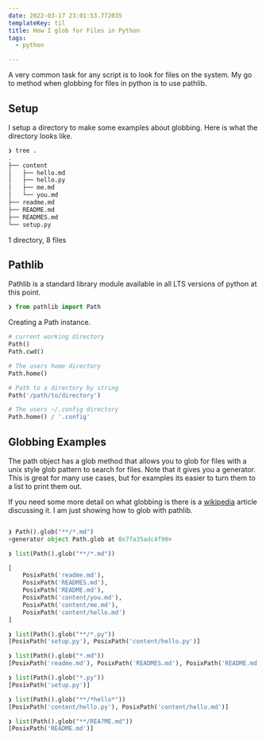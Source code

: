 ```yaml
---
date: 2022-03-17 23:01:53.772035
templateKey: til
title: How I glob for Files in Python
tags:
  - python

---
```


A very common task for any script is to look for files on the system.  My go to
method when globbing for files in python is to use pathlib.

## Setup

I setup a directory to make some examples about globbing.  Here is what the
directory looks like.

``` bash
❯ tree .
.
├── content
│   ├── hello.md
│   ├── hello.py
│   ├── me.md
│   └── you.md
├── readme.md
├── README.md
├── READMES.md
└── setup.py
```

1 directory, 8 files
## Pathlib

Pathlib is a standard library module available in all LTS versions of python at
this point.

``` python
❯ from pathlib import Path
```

Creating a Path instance.

``` python
# current working directory
Path()
Path.cwd()

# The users home directory
Path.home()

# Path to a directory by string
Path('/path/to/directory')

# The users ~/.config directory
Path.home() / '.config'
```

## Globbing Examples

The path object has a glob method that allows you to glob for files with a unix
style glob pattern to search for files.  Note that it gives you a generator.
This is great for many use cases, but for examples its easier to turn them to a
list to print them out.

If you need some more detail on what globbing is there is a
[wikipedia](https://en.wikipedia.org/wiki/Glob_(programming)) article
discussing it.  I am just showing how to glob with pathlib.

``` python

❯ Path().glob("**/*.md")
<generator object Path.glob at 0x7fa35adc4f90>

❯ list(Path().glob("**/*.md"))

[
    PosixPath('readme.md'),
    PosixPath('READMES.md'),
    PosixPath('README.md'),
    PosixPath('content/you.md'),
    PosixPath('content/me.md'),
    PosixPath('content/hello.md')
]

❯ list(Path().glob("**/*.py"))
[PosixPath('setup.py'), PosixPath('content/hello.py')]

❯ list(Path().glob("*.md"))
[PosixPath('readme.md'), PosixPath('READMES.md'), PosixPath('README.md')]

❯ list(Path().glob("*.py"))
[PosixPath('setup.py')]

❯ list(Path().glob("**/*hello*"))
[PosixPath('content/hello.py'), PosixPath('content/hello.md')]

❯ list(Path().glob("**/REA?ME.md"))
[PosixPath('README.md')]
```
